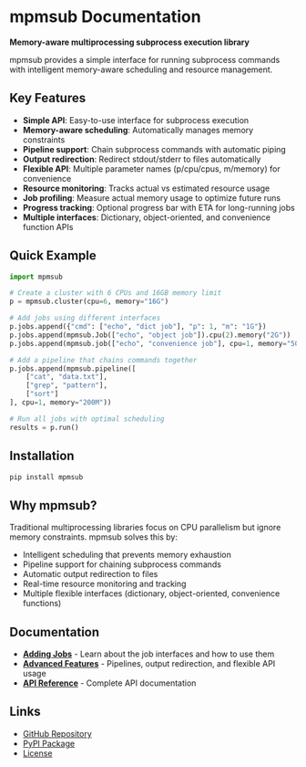 # mpmsub Documentation

**Memory-aware multiprocessing subprocess execution library**

mpmsub provides a simple interface for running subprocess commands with intelligent memory-aware scheduling and resource management.

## Key Features

- **Simple API**: Easy-to-use interface for subprocess execution
- **Memory-aware scheduling**: Automatically manages memory constraints
- **Pipeline support**: Chain subprocess commands with automatic piping
- **Output redirection**: Redirect stdout/stderr to files automatically
- **Flexible API**: Multiple parameter names (p/cpu/cpus, m/memory) for convenience
- **Resource monitoring**: Tracks actual vs estimated resource usage
- **Job profiling**: Measure actual memory usage to optimize future runs
- **Progress tracking**: Optional progress bar with ETA for long-running jobs
- **Multiple interfaces**: Dictionary, object-oriented, and convenience function APIs

## Quick Example

```python
import mpmsub

# Create a cluster with 6 CPUs and 16GB memory limit
p = mpmsub.cluster(cpu=6, memory="16G")

# Add jobs using different interfaces
p.jobs.append({"cmd": ["echo", "dict job"], "p": 1, "m": "1G"})
p.jobs.append(mpmsub.Job(["echo", "object job"]).cpu(2).memory("2G"))
p.jobs.append(mpmsub.job(["echo", "convenience job"], cpu=1, memory="500M"))

# Add a pipeline that chains commands together
p.jobs.append(mpmsub.pipeline([
    ["cat", "data.txt"],
    ["grep", "pattern"],
    ["sort"]
], cpu=1, memory="200M"))

# Run all jobs with optimal scheduling
results = p.run()
```

## Installation

```bash
pip install mpmsub
```

## Why mpmsub?

Traditional multiprocessing libraries focus on CPU parallelism but ignore memory constraints. mpmsub solves this by:

- Intelligent scheduling that prevents memory exhaustion
- Pipeline support for chaining subprocess commands
- Automatic output redirection to files
- Real-time resource monitoring and tracking
- Multiple flexible interfaces (dictionary, object-oriented, convenience functions)

## Documentation

- **[Adding Jobs](guide/jobs.md)** - Learn about the job interfaces and how to use them
- **[Advanced Features](guide/advanced.md)** - Pipelines, output redirection, and flexible API usage
- **[API Reference](api/overview.md)** - Complete API documentation

## Links

- [GitHub Repository](https://github.com/nextgenusfs/mpmsub)
- [PyPI Package](https://pypi.org/project/mpmsub/)
- [License](https://github.com/nextgenusfs/mpmsub/blob/main/LICENSE)
